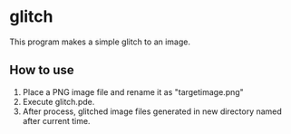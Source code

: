 # glitch
This program makes a simple glitch to an image.

## How to use

1. Place a PNG image file and rename it as "targetimage.png"
2. Execute glitch.pde.
3. After process, glitched image files generated in new directory named after current time.
